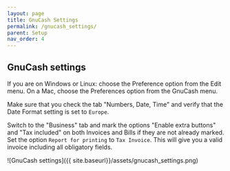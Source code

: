 ```yaml
---
layout: page
title: GnuCash Settings
permalink: /gnucash_settings/
parent: Setup
nav_order: 4
---
```


## GnuCash settings

If you are on Windows or Linux: choose the Preference option from the Edit menu.
On a Mac, choose the Preferences option from the GnuCash menu.

Make sure that you check the tab "Numbers, Date, Time" and verify that the Date Format setting is set to `Europe`.

Switch to the "Business" tab and mark the options "Enable extra buttons" and "Tax included" on both Invoices and Bills if they are not already marked.
Set the option `Report for printing` to `Tax Invoice`. This will give you a valid invoice including all obligatory fields.

![GnuCash settings]({{ site.baseurl}}/assets/gnucash_settings.png)